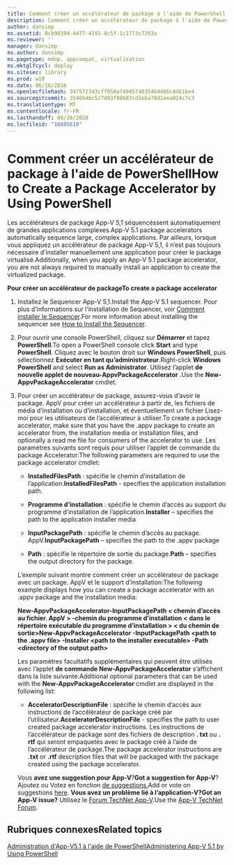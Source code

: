 ```yaml
---
title: Comment créer un accélérateur de package à l'aide de PowerShell
description: Comment créer un accélérateur de package à l'aide de PowerShell
author: dansimp
ms.assetid: 0cb98394-4477-4193-8c5f-1c1773c7263a
ms.reviewer: ''
manager: dansimp
ms.author: dansimp
ms.pagetype: mdop, appcompat, virtualization
ms.mktglfcycl: deploy
ms.sitesec: library
ms.prod: w10
ms.date: 06/16/2016
ms.openlocfilehash: 347572343cff058a7494574035464d66c4d61be4
ms.sourcegitcommit: 354664bc527d93f80687cd2eba70d1eea024c7c3
ms.translationtype: MT
ms.contentlocale: fr-FR
ms.lasthandoff: 06/26/2020
ms.locfileid: "10805610"
---
```

# <span data-ttu-id="8ea0a-103">Comment créer un accélérateur de package à l'aide de PowerShell</span><span class="sxs-lookup"><span data-stu-id="8ea0a-103">How to Create a Package Accelerator by Using PowerShell</span></span>


<span data-ttu-id="8ea0a-104">Les accélérateurs de package App-V 5,1 séquencéssent automatiquement de grandes applications complexes.</span><span class="sxs-lookup"><span data-stu-id="8ea0a-104">App-V 5.1 package accelerators automatically sequence large, complex applications.</span></span> <span data-ttu-id="8ea0a-105">Par ailleurs, lorsque vous appliquez un accélérateur de package App-V 5,1, il n’est pas toujours nécessaire d’installer manuellement une application pour créer le package virtualisé.</span><span class="sxs-lookup"><span data-stu-id="8ea0a-105">Additionally, when you apply an App-V 5.1 package accelerator, you are not always required to manually install an application to create the virtualized package.</span></span>

**<span data-ttu-id="8ea0a-106">Pour créer un accélérateur de package</span><span class="sxs-lookup"><span data-stu-id="8ea0a-106">To create a package accelerator</span></span>**

1.  <span data-ttu-id="8ea0a-107">Installez le Sequencer App-V 5,1.</span><span class="sxs-lookup"><span data-stu-id="8ea0a-107">Install the App-V 5.1 sequencer.</span></span> <span data-ttu-id="8ea0a-108">Pour plus d’informations sur l’installation de Sequencer, voir [Comment installer le Sequencer](how-to-install-the-sequencer-51beta-gb18030.md).</span><span class="sxs-lookup"><span data-stu-id="8ea0a-108">For more information about installing the sequencer see [How to Install the Sequencer](how-to-install-the-sequencer-51beta-gb18030.md).</span></span>

2.  <span data-ttu-id="8ea0a-109">Pour ouvrir une console PowerShell, cliquez sur **Démarrer** et tapez **PowerShell**.</span><span class="sxs-lookup"><span data-stu-id="8ea0a-109">To open a PowerShell console click **Start** and type **PowerShell**.</span></span> <span data-ttu-id="8ea0a-110">Cliquez avec le bouton droit sur **Windows PowerShell**, puis sélectionnez **Exécuter en tant qu’administrateur**.</span><span class="sxs-lookup"><span data-stu-id="8ea0a-110">Right-click **Windows PowerShell** and select **Run as Administrator**.</span></span> <span data-ttu-id="8ea0a-111">Utilisez l’applet **de nouvelle applet de nouveau-AppvPackageAccelerator** .</span><span class="sxs-lookup"><span data-stu-id="8ea0a-111">Use the **New-AppvPackageAccelerator** cmdlet.</span></span>

3.  <span data-ttu-id="8ea0a-112">Pour créer un accélérateur de package, assurez-vous d’avoir le package. AppV pour créer un accélérateur à partir de, les fichiers de média d’installation ou d’installation, et éventuellement un fichier Lisez-moi pour les utilisateurs de l’accélérateur à utiliser.</span><span class="sxs-lookup"><span data-stu-id="8ea0a-112">To create a package accelerator, make sure that you have the .appv package to create an accelerator from, the installation media or installation files, and optionally a read me file for consumers of the accelerator to use.</span></span> <span data-ttu-id="8ea0a-113">Les paramètres suivants sont requis pour utiliser l’applet de commande du package Accelerator:</span><span class="sxs-lookup"><span data-stu-id="8ea0a-113">The following parameters are required to use the package accelerator cmdlet:</span></span>

    -   <span data-ttu-id="8ea0a-114">**InstalledFilesPath** : spécifie le chemin d’installation de l’application.</span><span class="sxs-lookup"><span data-stu-id="8ea0a-114">**InstalledFilesPath** - specifies the application installation path.</span></span>

    -   <span data-ttu-id="8ea0a-115">**Programme d’installation** : spécifie le chemin d’accès au support du programme d’installation de l’application.</span><span class="sxs-lookup"><span data-stu-id="8ea0a-115">**Installer** – specifies the path to the application installer media</span></span>

    -   <span data-ttu-id="8ea0a-116">**InputPackagePath** : spécifie le chemin d’accès au package. AppV.</span><span class="sxs-lookup"><span data-stu-id="8ea0a-116">**InputPackagePath** – specifies the path to the .appv package</span></span>

    -   <span data-ttu-id="8ea0a-117">**Path** : spécifie le répertoire de sortie du package.</span><span class="sxs-lookup"><span data-stu-id="8ea0a-117">**Path** – specifies the output directory for the package.</span></span>

    <span data-ttu-id="8ea0a-118">L’exemple suivant montre comment créer un accélérateur de package avec un package. AppV et le support d’installation:</span><span class="sxs-lookup"><span data-stu-id="8ea0a-118">The following example displays how you can create a package accelerator with an .appv package and the installation media:</span></span>

    **<span data-ttu-id="8ea0a-119">New-AppvPackageAccelerator-InputPackagePath &lt; chemin d’accès au fichier. AppV &gt; -chemin du programme d’installation &lt; dans le répertoire exécutable du programme d’installation &gt; &lt; du chemin de sortie&gt;</span><span class="sxs-lookup"><span data-stu-id="8ea0a-119">New-AppvPackageAccelerator -InputPackagePath &lt;path to the .appv file&gt; -Installer &lt;path to the installer executable&gt; -Path &lt;directory of the output path&gt;</span></span>**

    <span data-ttu-id="8ea0a-120">Les paramètres facultatifs supplémentaires qui peuvent être utilisés avec l’applet **de commande New-AppvPackageAccelerator** s’affichent dans la liste suivante:</span><span class="sxs-lookup"><span data-stu-id="8ea0a-120">Additional optional parameters that can be used with the **New-AppvPackageAccelerator** cmdlet are displayed in the following list:</span></span>

    -   <span data-ttu-id="8ea0a-121">**AcceleratorDescriptionFile** : spécifie le chemin d’accès aux instructions de l’accélérateur de package créé par l’utilisateur.</span><span class="sxs-lookup"><span data-stu-id="8ea0a-121">**AcceleratorDescriptionFile** - specifies the path to user created package accelerator instructions.</span></span> <span data-ttu-id="8ea0a-122">Les instructions de l’accélérateur de package sont des fichiers de description **. txt** ou **. rtf** qui seront empaquetés avec le package créé à l’aide de l’accélérateur de package.</span><span class="sxs-lookup"><span data-stu-id="8ea0a-122">The package accelerator instructions are **.txt** or **.rtf** description files that will be packaged with the package created using the package accelerator.</span></span>

    <span data-ttu-id="8ea0a-123">Vous **avez une suggestion pour App-V**?</span><span class="sxs-lookup"><span data-stu-id="8ea0a-123">**Got a suggestion for App-V**?</span></span> <span data-ttu-id="8ea0a-124">Ajoutez ou Votez en fonction [de suggestions.](http://appv.uservoice.com/forums/280448-microsoft-application-virtualization)</span><span class="sxs-lookup"><span data-stu-id="8ea0a-124">Add or vote on suggestions [here](http://appv.uservoice.com/forums/280448-microsoft-application-virtualization).</span></span> **<span data-ttu-id="8ea0a-125">Vous avez un problème lié à l’application-V?</span><span class="sxs-lookup"><span data-stu-id="8ea0a-125">Got an App-V issue?</span></span>** <span data-ttu-id="8ea0a-126">Utilisez le [Forum TechNet App-V](https://social.technet.microsoft.com/Forums/home?forum=mdopappv).</span><span class="sxs-lookup"><span data-stu-id="8ea0a-126">Use the [App-V TechNet Forum](https://social.technet.microsoft.com/Forums/home?forum=mdopappv).</span></span>

## <span data-ttu-id="8ea0a-127">Rubriques connexes</span><span class="sxs-lookup"><span data-stu-id="8ea0a-127">Related topics</span></span>


[<span data-ttu-id="8ea0a-128">Administration d'App-V5.1 à l'aide de PowerShell</span><span class="sxs-lookup"><span data-stu-id="8ea0a-128">Administering App-V 5.1 by Using PowerShell</span></span>](administering-app-v-51-by-using-powershell.md)

 

 





